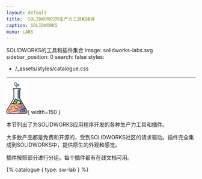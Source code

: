 ```yaml
---
layout: default
title:  SOLIDWORKS的生产力工具和插件
caption: SOLIDWORKS
menu: LABS
---
```

 SOLIDWORKS的工具和插件集合
image: solidworks-labs.svg
sidebar_position: 0
search: false
styles:
  - /_assets/styles/catalogue.css
---
![SOLIDWORKS实验室](solidworks-labs.svg){ width=150 }

本节列出了为SOLIDWORKS应用程序开发的各种生产力工具和插件。

大多数产品都是免费和开源的，受到SOLIDWORKS社区的请求驱动。插件完全集成到SOLIDWORKS中，提供原生的外观和感觉。

插件按照部分进行分组。每个插件都有在线文档可用。

{% catalogue { type: sw-lab } %}